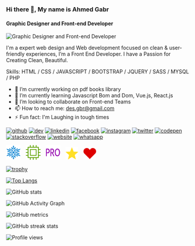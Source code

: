 ### Hi there 👋, My name is Ahmed Gabr
#### Graphic Designer and Front-end Developer
![Graphic Designer and Front-end Developer](https://d2halst20r4hcy.cloudfront.net/92b/10c89/4394/47d7/8026/224f83956d45/normal/411813.jpg)

I'm a expert web design and Web development focused on clean & user-friendly experiences, I’m a Front End Developer. I have a Passion for Creating Clean, Beautiful.

Skills: HTML / CSS / JAVASCRIPT / BOOTSTRAP / JQUERY / SASS / MYSQL / PHP

- 🔭 I’m currently working on pdf books library 
- 🌱 I’m currently learning Javascript Bom and Dom, Vue.js, React.js 
- 👯 I’m looking to collaborate on Front-end Teams 
- 📫 How to reach me: des.gbr@gmail.com 
- ⚡ Fun fact: I'm Laughing in tough times 


[<img src='https://cdn.jsdelivr.net/npm/simple-icons@3.0.1/icons/github.svg' alt='github' height='40'>](https://github.com/desgbr)  [<img src='https://cdn.jsdelivr.net/npm/simple-icons@3.0.1/icons/dev-dot-to.svg' alt='dev' height='40'>](https://dev.to/desgbr)  [<img src='https://cdn.jsdelivr.net/npm/simple-icons@3.0.1/icons/linkedin.svg' alt='linkedin' height='40'>](https://www.linkedin.com/in/desgbr/)  [<img src='https://cdn.jsdelivr.net/npm/simple-icons@3.0.1/icons/facebook.svg' alt='facebook' height='40'>](https://www.facebook.com/desgbr)  [<img src='https://cdn.jsdelivr.net/npm/simple-icons@3.0.1/icons/instagram.svg' alt='instagram' height='40'>](https://www.instagram.com/desgbr/)  [<img src='https://cdn.jsdelivr.net/npm/simple-icons@3.0.1/icons/twitter.svg' alt='twitter' height='40'>](https://twitter.com/desgbr)  [<img src='https://cdn.jsdelivr.net/npm/simple-icons@3.0.1/icons/codepen.svg' alt='codepen' height='40'>](https://codepen.io/desgbr)  [<img src='https://cdn.jsdelivr.net/npm/simple-icons@3.0.1/icons/stackoverflow.svg' alt='stackoverflow' height='40'>](https://stackoverflow.com/users/desgbr)  [<img src='https://cdn.jsdelivr.net/npm/simple-icons@3.0.1/icons/icloud.svg' alt='website' height='40'>](https://desgbr.github.io/cv/home.html#)  [<img src='https://cdn.jsdelivr.net/npm/simple-icons@3.0.1/icons/whatsapp.svg' alt='whatsapp' height='40'>](wa.me/201120223494)  

<a href='https://archiveprogram.github.com/'><img src='https://raw.githubusercontent.com/acervenky/animated-github-badges/master/assets/acbadge.gif' width='40' height='40'></a> <a href='https://docs.github.com/en/developers'><img src='https://raw.githubusercontent.com/acervenky/animated-github-badges/master/assets/devbadge.gif' width='40' height='40'></a> <a href='https://github.com/pricing'><img src='https://raw.githubusercontent.com/acervenky/animated-github-badges/master/assets/pro.gif' width='40' height='40'></a> <a href='https://stars.github.com/'><img src='https://raw.githubusercontent.com/acervenky/animated-github-badges/master/assets/starbadge.gif' width='35' height='35'></a> <a href='https://docs.github.com/en/github/supporting-the-open-source-community-with-github-sponsors'><img src='https://raw.githubusercontent.com/acervenky/animated-github-badges/master/assets/sponsorbadge.gif' width='35' height='35'></a> 

[![trophy](https://github-profile-trophy.vercel.app/?username=desgbr)](https://github.com/ryo-ma/github-profile-trophy)

[![Top Langs](https://github-readme-stats.vercel.app/api/top-langs/?username=desgbr)](https://github.com/anuraghazra/github-readme-stats)

![GitHub stats](https://github-readme-stats.vercel.app/api?username=desgbr&show_icons=true&count_private=true)  

![GitHub Activity Graph](https://activity-graph.herokuapp.com/graph?username=desgbr)  

![GitHub metrics](https://metrics.lecoq.io/desgbr)  

![GitHub streak stats](https://github-readme-streak-stats.herokuapp.com/?user=desgbr)  

![Profile views](https://gpvc.arturio.dev/desgbr)  
